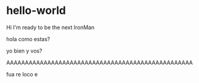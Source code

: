 # hello-world

Hi I'm ready to be the next IronMan

hola como estas?

yo bien y vos?

AAAAAAAAAAAAAAAAAAAAAAAAAAAAAAAAAAAAAAAAAAAAAAAAAA

fua re loco e